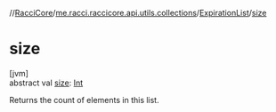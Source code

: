 //[RacciCore](../../../index.md)/[me.racci.raccicore.api.utils.collections](../index.md)/[ExpirationList](index.md)/[size](size.md)

# size

[jvm]\
abstract val [size](size.md): [Int](https://kotlinlang.org/api/latest/jvm/stdlib/kotlin/-int/index.html)

Returns the count of elements in this list.
